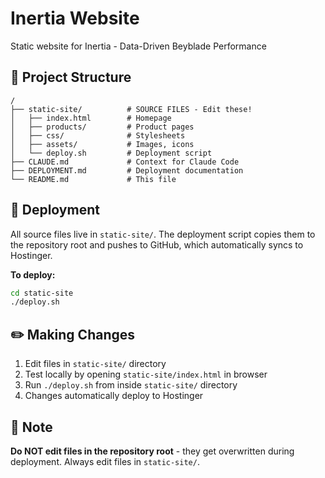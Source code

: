 # Inertia Website

Static website for Inertia - Data-Driven Beyblade Performance

## 📁 Project Structure

```
/
├── static-site/          # SOURCE FILES - Edit these!
│   ├── index.html        # Homepage
│   ├── products/         # Product pages
│   ├── css/              # Stylesheets
│   ├── assets/           # Images, icons
│   └── deploy.sh         # Deployment script
├── CLAUDE.md             # Context for Claude Code
├── DEPLOYMENT.md         # Deployment documentation
└── README.md             # This file
```

## 🚀 Deployment

All source files live in `static-site/`. The deployment script copies them to the repository root and pushes to GitHub, which automatically syncs to Hostinger.

**To deploy:**
```bash
cd static-site
./deploy.sh
```

## ✏️ Making Changes

1. Edit files in `static-site/` directory
2. Test locally by opening `static-site/index.html` in browser
3. Run `./deploy.sh` from inside `static-site/` directory
4. Changes automatically deploy to Hostinger

## 📝 Note

**Do NOT edit files in the repository root** - they get overwritten during deployment. Always edit files in `static-site/`.

